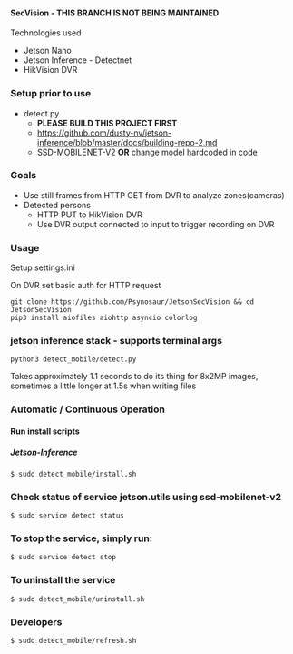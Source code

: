 #### SecVision - THIS BRANCH IS NOT BEING MAINTAINED

Technologies used
  - Jetson Nano
  - Jetson Inference - Detectnet
  - HikVision DVR

### Setup prior to use

- detect.py 
  - **PLEASE BUILD THIS PROJECT FIRST** 
  - https://github.com/dusty-nv/jetson-inference/blob/master/docs/building-repo-2.md
  - SSD-MOBILENET-V2 **OR** change model hardcoded in code
   

### Goals

 - Use still frames from HTTP GET from DVR to analyze zones(cameras)
 - Detected persons
   - HTTP PUT to HikVision DVR
   - Use DVR output connected to input to trigger recording on DVR
 
 ### Usage

   Setup settings.ini
   
   On DVR set basic auth for HTTP request
   
    git clone https://github.com/Psynosaur/JetsonSecVision && cd JetsonSecVision
    pip3 install aiofiles aiohttp asyncio colorlog

   ### jetson inference stack - supports terminal args

    python3 detect_mobile/detect.py

   Takes approximately 1.1 seconds to do its thing for 8x2MP images, sometimes a little longer at 1.5s when writing files

  
   ### Automatic / Continuous Operation
   
   #### Run install scripts

   ##### Jetson-Inference

    $ sudo detect_mobile/install.sh
    
  


   ### Check status of service jetson.utils using ssd-mobilenet-v2

    $ sudo service detect status

   
     
   ### To stop the service, simply run:

    $ sudo service detect stop

   

   ### To uninstall the service

    $ sudo detect_mobile/uninstall.sh

   

### Developers

    $ sudo detect_mobile/refresh.sh
 
